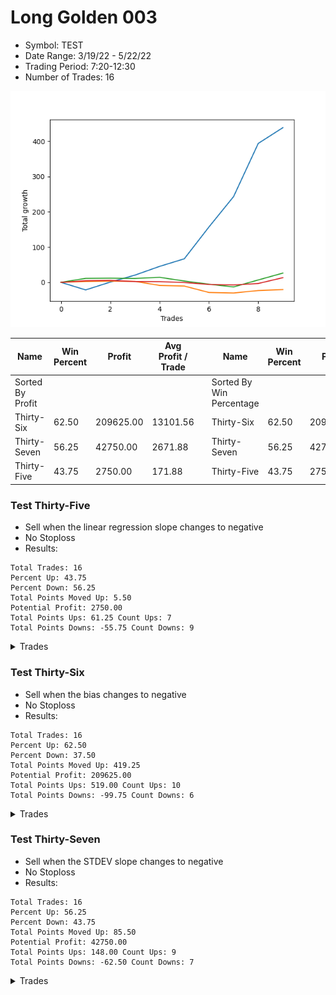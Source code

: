 # Long Golden 003 
- Symbol: TEST
- Date Range: 3/19/22 - 5/22/22
- Trading Period: 7:20-12:30
- Number of Trades: 16

![Plot](LongGolden003TEST.png)

| Name | Win Percent | Profit | Avg Profit / Trade |     | Name | Win Percent | Profit | Avg Profit / Trade |
| ---- | ----------- | ------ | ------------------ | --- | ---- | ----------- | ------ | ------------------ |
| Sorted By <br> Profit | | | | | Sorted By <br> Win Percentage ||||
| Thirty-Six | 62.50 | 209625.00 | 13101.56 |     | Thirty-Six | 62.50 | 209625.00 | 13101.56 |
| Thirty-Seven | 56.25 | 42750.00 | 2671.88 |     | Thirty-Seven | 56.25 | 42750.00 | 2671.88 |
| Thirty-Five | 43.75 | 2750.00 | 171.88 |     | Thirty-Five | 43.75 | 2750.00 | 171.88 |

### Test Thirty-Five
* Sell when the linear regression slope changes to negative
* No Stoploss
* Results:
```
Total Trades: 16
Percent Up: 43.75
Percent Down: 56.25
Total Points Moved Up: 5.50
Potential Profit: 2750.00
Total Points Ups: 61.25 Count Ups: 7
Total Points Downs: -55.75 Count Downs: 9
```

<details><summary>Trades</summary>

<code>In: 2022-07-01 06:46:00		Out: 2022-07-01 06:55:05		Total Position Time: 09:05		Total Move Up: 10.00		Total to Date: 10.00</code> <br />
<code>In: 2022-07-01 07:02:00		Out: 2022-07-01 07:04:05		Total Position Time: 02:05		Total Move Up: -13.75		Total to Date: -3.75</code> <br />
<code>In: 2022-07-01 07:58:00		Out: 2022-07-01 08:01:05		Total Position Time: 03:05		Total Move Up: -5.50		Total to Date: -9.25</code> <br />
<code>In: 2022-07-01 08:08:00		Out: 2022-07-01 08:21:05		Total Position Time: 13:05		Total Move Up: 11.75		Total to Date: 2.50</code> <br />
<code>In: 2022-07-01 09:18:00		Out: 2022-07-01 09:28:05		Total Position Time: 10:05		Total Move Up: 3.25		Total to Date: 5.75</code> <br />
<code>In: 2022-07-01 09:51:00		Out: 2022-07-01 09:58:05		Total Position Time: 07:05		Total Move Up: -1.50		Total to Date: 4.25</code> <br />
<code>In: 2022-07-01 10:16:00		Out: 2022-07-01 10:19:05		Total Position Time: 03:05		Total Move Up: -3.25		Total to Date: 1.00</code> <br />
<code>In: 2022-07-01 10:20:00		Out: 2022-07-01 10:24:05		Total Position Time: 04:05		Total Move Up: 0.25		Total to Date: 1.25</code> <br />
<code>In: 2022-07-01 10:25:00		Out: 2022-07-01 10:28:05		Total Position Time: 03:05		Total Move Up: 3.75		Total to Date: 5.00</code> <br />
<code>In: 2022-07-05 06:47:00		Out: 2022-07-05 06:53:05		Total Position Time: 06:05		Total Move Up: -7.00		Total to Date: -2.00</code> <br />
<code>In: 2022-07-05 07:00:00		Out: 2022-07-05 07:05:05		Total Position Time: 05:05		Total Move Up: -7.50		Total to Date: -9.50</code> <br />
<code>In: 2022-07-05 07:03:00		Out: 2022-07-05 07:05:05		Total Position Time: 02:05		Total Move Up: -9.50		Total to Date: -19.00</code> <br />
<code>In: 2022-07-05 07:12:00		Out: 2022-07-05 07:20:05		Total Position Time: 08:05		Total Move Up: -3.50		Total to Date: -22.50</code> <br />
<code>In: 2022-07-05 08:34:00		Out: 2022-07-05 08:38:05		Total Position Time: 04:05		Total Move Up: -4.25		Total to Date: -26.75</code> <br />
<code>In: 2022-07-05 08:37:00		Out: 2022-07-05 08:54:05		Total Position Time: 17:05		Total Move Up: 18.75		Total to Date: -8.00</code> <br />
<code>In: 2022-07-05 08:42:00		Out: 2022-07-05 08:54:05		Total Position Time: 12:05		Total Move Up: 13.50		Total to Date: 5.50</code> <br />


</details>

### Test Thirty-Six
* Sell when the bias changes to negative
* No Stoploss
* Results:
```
Total Trades: 16
Percent Up: 62.50
Percent Down: 37.50
Total Points Moved Up: 419.25
Potential Profit: 209625.00
Total Points Ups: 519.00 Count Ups: 10
Total Points Downs: -99.75 Count Downs: 6
```

<details><summary>Trades</summary>

<code>In: 2022-07-01 06:46:00		Out: 2022-07-01 07:20:05		Total Position Time: 34:05		Total Move Up: -24.00		Total to Date: -24.00</code> <br />
<code>In: 2022-07-01 07:02:00		Out: 2022-07-01 07:20:05		Total Position Time: 18:05		Total Move Up: -33.75		Total to Date: -57.75</code> <br />
<code>In: 2022-07-01 07:58:00		Out: 2022-07-01 12:31:00		Total Position Time: 273:00		Total Move Up: 47.25		Total to Date: -10.50</code> <br />
<code>In: 2022-07-01 08:08:00		Out: 2022-07-01 12:31:00		Total Position Time: 263:00		Total Move Up: 48.25		Total to Date: 37.75</code> <br />
<code>In: 2022-07-01 09:18:00		Out: 2022-07-01 12:31:00		Total Position Time: 193:00		Total Move Up: 42.75		Total to Date: 80.50</code> <br />
<code>In: 2022-07-01 09:51:00		Out: 2022-07-01 12:31:00		Total Position Time: 160:00		Total Move Up: 41.25		Total to Date: 121.75</code> <br />
<code>In: 2022-07-01 10:16:00		Out: 2022-07-01 12:31:00		Total Position Time: 135:00		Total Move Up: 41.25		Total to Date: 163.00</code> <br />
<code>In: 2022-07-01 10:20:00		Out: 2022-07-01 12:31:00		Total Position Time: 131:00		Total Move Up: 42.50		Total to Date: 205.50</code> <br />
<code>In: 2022-07-01 10:25:00		Out: 2022-07-01 12:31:00		Total Position Time: 126:00		Total Move Up: 41.75		Total to Date: 247.25</code> <br />
<code>In: 2022-07-05 06:47:00		Out: 2022-07-05 08:06:05		Total Position Time: 79:05		Total Move Up: -14.00		Total to Date: 233.25</code> <br />
<code>In: 2022-07-05 07:00:00		Out: 2022-07-05 08:06:05		Total Position Time: 66:05		Total Move Up: -6.50		Total to Date: 226.75</code> <br />
<code>In: 2022-07-05 07:03:00		Out: 2022-07-05 08:06:05		Total Position Time: 63:05		Total Move Up: -8.50		Total to Date: 218.25</code> <br />
<code>In: 2022-07-05 07:12:00		Out: 2022-07-05 08:06:05		Total Position Time: 54:05		Total Move Up: -13.00		Total to Date: 205.25</code> <br />
<code>In: 2022-07-05 08:34:00		Out: 2022-07-05 12:31:00		Total Position Time: 237:00		Total Move Up: 69.75		Total to Date: 275.00</code> <br />
<code>In: 2022-07-05 08:37:00		Out: 2022-07-05 12:31:00		Total Position Time: 234:00		Total Move Up: 74.75		Total to Date: 349.75</code> <br />
<code>In: 2022-07-05 08:42:00		Out: 2022-07-05 12:31:00		Total Position Time: 229:00		Total Move Up: 69.50		Total to Date: 419.25</code> <br />


</details>

### Test Thirty-Seven
* Sell when the STDEV slope changes to negative
* No Stoploss
* Results:
```
Total Trades: 16
Percent Up: 56.25
Percent Down: 43.75
Total Points Moved Up: 85.50
Potential Profit: 42750.00
Total Points Ups: 148.00 Count Ups: 9
Total Points Downs: -62.50 Count Downs: 7
```

<details><summary>Trades</summary>

<code>In: 2022-07-01 06:46:00		Out: 2022-07-01 07:03:05		Total Position Time: 17:05		Total Move Up: 2.00		Total to Date: 2.00</code> <br />
<code>In: 2022-07-01 07:02:00		Out: 2022-07-01 07:59:05		Total Position Time: 57:05		Total Move Up: -37.25		Total to Date: -35.25</code> <br />
<code>In: 2022-07-01 07:58:00		Out: 2022-07-01 08:09:05		Total Position Time: 11:05		Total Move Up: 7.00		Total to Date: -28.25</code> <br />
<code>In: 2022-07-01 08:08:00		Out: 2022-07-01 09:19:05		Total Position Time: 71:05		Total Move Up: 6.50		Total to Date: -21.75</code> <br />
<code>In: 2022-07-01 09:18:00		Out: 2022-07-01 09:52:05		Total Position Time: 34:05		Total Move Up: 3.25		Total to Date: -18.50</code> <br />
<code>In: 2022-07-01 09:51:00		Out: 2022-07-01 10:17:05		Total Position Time: 26:05		Total Move Up: -2.75		Total to Date: -21.25</code> <br />
<code>In: 2022-07-01 10:16:00		Out: 2022-07-01 10:21:05		Total Position Time: 05:05		Total Move Up: -0.75		Total to Date: -22.00</code> <br />
<code>In: 2022-07-01 10:20:00		Out: 2022-07-01 10:26:05		Total Position Time: 06:05		Total Move Up: 2.00		Total to Date: -20.00</code> <br />
<code>In: 2022-07-01 10:25:00		Out: 2022-07-01 12:31:00		Total Position Time: 126:00		Total Move Up: 41.75		Total to Date: 21.75</code> <br />
<code>In: 2022-07-05 06:47:00		Out: 2022-07-05 07:01:05		Total Position Time: 14:05		Total Move Up: -6.00		Total to Date: 15.75</code> <br />
<code>In: 2022-07-05 07:00:00		Out: 2022-07-05 07:04:05		Total Position Time: 04:05		Total Move Up: -5.50		Total to Date: 10.25</code> <br />
<code>In: 2022-07-05 07:03:00		Out: 2022-07-05 07:13:05		Total Position Time: 10:05		Total Move Up: 5.75		Total to Date: 16.00</code> <br />
<code>In: 2022-07-05 07:12:00		Out: 2022-07-05 08:35:05		Total Position Time: 83:05		Total Move Up: -6.00		Total to Date: 10.00</code> <br />
<code>In: 2022-07-05 08:34:00		Out: 2022-07-05 08:38:05		Total Position Time: 04:05		Total Move Up: -4.25		Total to Date: 5.75</code> <br />
<code>In: 2022-07-05 08:37:00		Out: 2022-07-05 08:43:05		Total Position Time: 06:05		Total Move Up: 10.25		Total to Date: 16.00</code> <br />
<code>In: 2022-07-05 08:42:00		Out: 2022-07-05 12:31:00		Total Position Time: 229:00		Total Move Up: 69.50		Total to Date: 85.50</code> <br />


</details>
